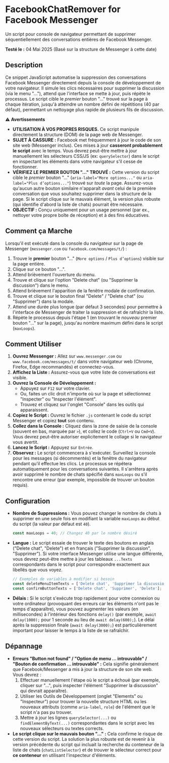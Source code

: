 # FacebookChatRemover for Facebook Messenger

Un script pour console de navigateur permettant de supprimer séquentiellement des conversations entières de Facebook Messenger.

**Testé le :** 04 Mai 2025 (Basé sur la structure de Messenger à cette date)

## Description

Ce snippet JavaScript automatise la suppression des conversations Facebook Messenger directement depuis la console de développement de votre navigateur. Il simule les clics nécessaires pour supprimer la discussion (via le menu "..."), attend que l'interface se mette à jour, puis répète le processus. Le script cible le *premier* bouton "..." trouvé sur la page à chaque itération, jusqu'à atteindre un nombre défini de répétitions (40 par défaut), permettant un nettoyage plus rapide de plusieurs fils de discussion.

⚠️ **Avertissements**

* **UTILISATION À VOS PROPRES RISQUES.** Ce script manipule directement la structure (DOM) de la page web de Messenger.
* **SUJET À CASSURE :** Facebook met fréquemment à jour le code de son site web (Messenger inclus). Ces mises à jour **casseront probablement le script** avec le temps. Vous devrez peut-être mettre à jour manuellement les sélecteurs CSS/JS (ex: `querySelector`) dans le script en inspectant les éléments dans votre navigateur s'il cesse de fonctionner.
* **VÉRIFIEZ LE PREMIER BOUTON "..." TROUVÉ :** Cette version du script cible le *premier* bouton "..." (`aria-label="More options..."` ou `aria-label="Plus d’options..."`) trouvé sur *toute* la page. Assurez-vous qu'aucun autre bouton similaire n'apparaît *avant* celui de la première conversation que vous souhaitez supprimer dans la structure de la page. Si le script clique sur le mauvais élément, la version plus robuste (qui identifie d'abord la liste de chats) pourrait être nécessaire.
* **OBJECTIF :** Conçu uniquement pour un usage personnel (par ex., nettoyer votre propre boîte de réception) et à des fins éducatives.

## Comment ça Marche

Lorsqu'il est exécuté dans la console du navigateur sur la page de Messenger (`messenger.com` ou `facebook.com/messages/t/`) :

1.  Trouve le **premier** bouton "..." (`More options` / `Plus d’options`) visible sur la page entière.
2.  Clique sur ce bouton "...".
3.  Attend brièvement l'ouverture du menu.
4.  Trouve et clique sur l'option "Delete chat" (ou "Supprimer la discussion") dans le menu.
5.  Attend brièvement l'apparition de la fenêtre modale de confirmation.
6.  Trouve et clique sur le bouton final "Delete" / "Delete chat" (ou "Supprimer") dans la modale.
7.  Attend une durée plus longue (par défaut 3 secondes) pour permettre à l'interface de Messenger de traiter la suppression et de rafraîchir la liste.
8.  Répète le processus depuis l'étape 1 (en trouvant le *nouveau* premier bouton "..." sur la page), jusqu'au nombre maximum défini dans le script (`maxLoops`).

## Comment Utiliser

1.  **Ouvrez Messenger :** Allez sur `www.messenger.com` ou `www.facebook.com/messages/t/` dans votre navigateur web (Chrome, Firefox, Edge recommandés) et connectez-vous.
2.  **Affichez la Liste :** Assurez-vous que votre liste de conversations est visible.
3.  **Ouvrez la Console de Développement :**
    * Appuyez sur `F12` sur votre clavier.
    * Ou, faites un clic droit n'importe où sur la page et sélectionnez "Inspecter" ou "Inspecter l'élément".
    * Trouvez et cliquez sur l'onglet "Console" dans les outils qui apparaissent.
4.  **Copiez le Script :** Ouvrez le fichier `.js` contenant le code du script Messenger et copiez **tout** son contenu.
5.  **Collez dans la Console :** Cliquez dans la zone de saisie de la console (souvent en bas, marquée par `>`), et collez le code (`Ctrl+V` ou `Cmd+V`). Vous devrez peut-être autoriser explicitement le collage si le navigateur vous avertit.
6.  **Lancez le Script :** Appuyez sur `Entrée`.
7.  **Observez :** Le script commencera à s'exécuter. Surveillez la console pour les messages (si décommentés) et la fenêtre du navigateur pendant qu'il effectue les clics. Le processus se répétera automatiquement pour les conversations suivantes. Il s'arrêtera après avoir supprimé le nombre de chats spécifié dans `maxLoops` ou s'il rencontre une erreur (par exemple, impossible de trouver un bouton requis).

## Configuration

* **Nombre de Suppressions :** Vous pouvez changer le nombre de chats à supprimer en une seule fois en modifiant la variable `maxLoops` au début du script (la valeur par défaut est `40`).
    ```javascript
    const maxLoops = 40; // Changez 40 par le nombre désiré
    ```
* **Langue :** Le script essaie de trouver le texte des boutons en anglais ("Delete chat", "Delete") et en français ("Supprimer la discussion", "Supprimer"). Si votre interface Messenger utilise une langue différente, vous devrez peut-être mettre à jour les tableaux `...Texts` correspondants dans le script pour correspondre exactement aux libellés que vous voyez.
    ```javascript
    // Exemples de variables à modifier si besoin
    const deleteMenuItemTexts = ['Delete chat', 'Supprimer la discussion'];
    const confirmButtonTexts = ['Delete chat', 'Supprimer', 'Delete'];
    ```
* **Délais :** Si le script s'exécute trop rapidement pour votre connexion ou votre ordinateur (provoquant des erreurs car les éléments n'ont pas le temps d'apparaître), vous pouvez augmenter les valeurs (en millisecondes) à l'intérieur des fonctions `delay()` (par exemple, `await delay(1000);` pour 1 seconde au lieu de `await delay(600);`). Le délai après la suppression finale (`await delay(3000);`) est particulièrement important pour laisser le temps à la liste de se rafraîchir.

## Dépannage

* **Erreurs "Button not found" / "Option de menu ... introuvable" / "Bouton de confirmation ... introuvable" :** Cela signifie généralement que Facebook/Messenger a mis à jour la structure de son site web. Vous devrez :
    1.  Effectuer manuellement l'étape où le script a échoué (par exemple, cliquer sur "...", puis inspecter l'élément "Supprimer la discussion" qui devrait apparaître).
    2.  Utiliser les Outils de Développement (onglet "Elements" ou "Inspecteur") pour trouver la nouvelle structure HTML ou les nouveaux attributs (comme `aria-label`, `role`) de l'élément que le script n'a pas pu trouver.
    3.  Mettre à jour les lignes `querySelector(...)` ou `findElementByText(...)` correspondantes dans le script avec les nouveaux sélecteurs ou textes corrects.
* **Le script clique sur le mauvais bouton "..." :** Cela confirme le risque de cette version du script. La solution la plus robuste est de revenir à la version précédente du script qui incluait la recherche du conteneur de la liste de chats (`chatListSelector`) et de trouver le sélecteur correct pour **ce conteneur** en utilisant l'inspecteur d'éléments.

